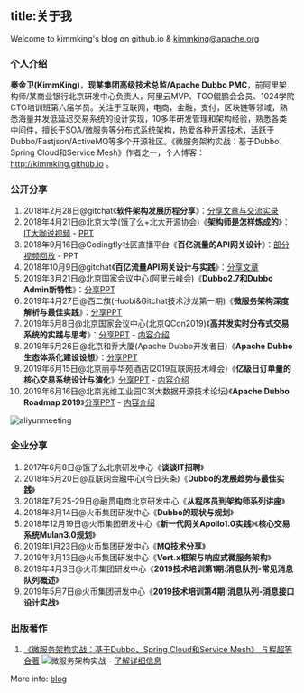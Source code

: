 title:关于我
---
Welcome to kimmking's blog on github.io & kimmking@apache.org

### 个人介绍

**秦金卫(KimmKing)**，**现某集团高级技术总监/Apache Dubbo PMC**，前阿里架构师/某商业银行北京研发中心负责人，阿里云MVP、TGO鲲鹏会会员、1024学院CTO培训班第六届学员。关注于互联网，电商，金融，支付，区块链等领域，熟悉海量并发低延迟交易系统的设计实现，10多年研发管理和架构经验，熟悉各类中间件，擅长于SOA/微服务等分布式系统架构，热爱各种开源技术，活跃于Dubbo/Fastjson/ActiveMQ等多个开源社区。《微服务架构实战：基于Dubbo、Spring Cloud和Service Mesh》作者之一，个人博客：http://kimmking.github.io 。

### 公开分享

1. 2018年2月28日@gitchat《**软件架构发展历程分享**》：[分享文章与交流实录](https://gitbook.cn/gitchat/activity/5a795024b939c9068a20dd37)
2. 2018年4月21日@北京大学(饿了么+北大开源协会)《**架构师是怎样炼成的**》：[IT大咖说视频](http://www.itdks.com/dakalive/detail/11106) -  [PPT](http://www.itdks.com/meet/material/2072?fileId=18342)
3. 2018年9月16日@Codingfly社区直播平台《**百亿流量的API网关设计**》：[部分视频回放](http://1254184052.vod2.myqcloud.com/74496b1fvodgzp1254184052/be537d0f5285890781861216562/f0.mp4) - PPT
4. 2018年10月9日@gitchat《**百亿流量API网关设计与实践**》：[分享文章](https://gitbook.cn/gitchat/activity/5ba3c3946d2f7759a30b10d9)
5. 2019年3月21日@北京国家会议中心(阿里云峰会)《**Dubbo2.7和Dubbo Admin新特性**》：[分享PPT](/ppt/dubbo2.7.pdf)
6. 2019年4月27日@西二旗(Huobi&Gitchat技术沙龙第一期)《**微服务架构深度解析与最佳实践**》：[分享PPT](/ppt/微服务架构深度解析与最佳实践-秦金卫KimmKing.pdf)
7. 2019年5月8日@北京国家会议中心(北京QCon2019)《**高并发实时分布式交易系统的实践与思考**》：[分享PPT](/ppt/QCon2019_交易系统的实践与思考-秦金卫KimmKing.pdf) - [内容介绍](https://2019.qconbeijing.com/presentation/1671)
8. 2019年5月26日@北京和乔大厦(Apache Dubbo开发者日)《**Apache Dubbo生态体系化建设设想**》：[分享PPT](/ppt/ApacheDubbo生态体系化建设设想-秦金卫KimmKing.pdf)
9. 2019年6月15日@北京丽亭华苑酒店(2019互联网技术峰会)《**亿级日订单量的核心交易系统设计与演化**》[分享PPT](/ppt/亿级日订单量核心交易系统设计与演化.pdf) - [内容介绍](https://www.bagevent.com/event/5268319)
10. 2019年6月16日@北京兆维工业园C3(大数据开源技术论坛)《**Apache Dubbo Roadmap 2019**》[分享PPT](/ppt/DubboRoadmap2019-kk.pdf) - [内容介绍](<https://www.huodongxing.com/event/2495015864500>)

![aliyunmeeting](/images/02.jpg)

### 企业分享

1. 2017年6月8日@饿了么北京研发中心《**谈谈IT招聘**》
2. 2018年5月20日@互联网金融中心(今日头条)《**Dubbo的发展趋势与最佳实践**》
3. 2018年7月25-29日@融贯电商北京研发中心《**从程序员到架构师系列讲座**》
4. 2018年8月14日@火币集团研发中心《**Dubbo的现状与规划**》
5. 2018年12月19日@火币集团研发中心《**新一代网关Apollo1.0实践**》《**核心交易系统Mulan3.0规划**》
5. 2019年1月23日@火币集团研发中心《**MQ技术分享**》
6. 2019年3月13日@火币集团研发中心《**Vert.x框架与响应式微服务架构**》
7. 2019年4月3日@火币集团研发中心《**2019技术培训第1期:消息队列-常见消息队列概述**》
8. 2019年5月7日@火币集团研发中心《**2019技术培训第4期:消息队列-消息接口设计实战**》

### 出版著作

1. [《微服务架构实战：基于Dubbo、Spring Cloud和Service Mesh》 与程超等合著](https://item.jd.com/12585284.html)
![微服务架构实战](/images/01.jpg) - [了解详细信息](https://msainaction.github.io/)

More info: [blog](http://blog.csdn.net/kimmking)
